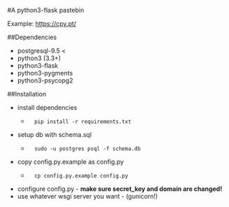#A python3-flask pastebin

Example: https://cpy.pt/

##Dependencies

* postgresql-9.5 <
* python3 (3.3+)
* python3-flask
* python3-pygments
* python3-psycopg2

##Installation

* install dependencies
	* ```shell
		pip install -r requirements.txt
		```
* setup db with schema.sql
	* ```shell
		sudo -u postgres psql -f schema.db
		```
* copy config.py.example as config.py
	* ```shell
		cp config.py.example config.py
		```
* configure config.py - **make sure secret_key and domain are changed!**
* use whatever wsgi server you want - (gunicorn!)
